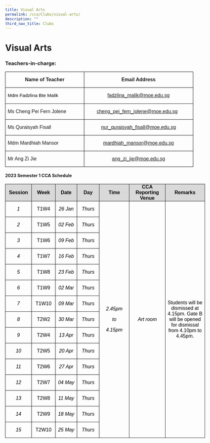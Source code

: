 ```yaml
---
title: Visual Arts
permalink: /cca/Clubs/visual-arts/
description: ""
third_nav_title: Clubs
---
```

# **Visual Arts**

### Teachers-in-charge:
        
<table style="width:456.7pt;border-collapse:collapse;border:none;mso-border-alt:solid windowtext .5pt;
 mso-yfti-tbllook:1184;mso-padding-alt:0in 5.4pt 0in 5.4pt;mso-border-insideh:
 .5pt solid windowtext;mso-border-insidev:.5pt solid windowtext" width="0" cellpadding="0" cellspacing="0" border="1" class="MsoNormalTable"><tbody><tr style="mso-yfti-irow:0;mso-yfti-firstrow:yes;height:25.6pt"><td style="width:195.7pt;border:solid windowtext 1.0pt;
  mso-border-alt:solid windowtext .5pt;padding:0in 5.4pt 0in 5.4pt;height:25.6pt" valign="top" width="261"><p style="text-align:center;line-height:115%" align="center" class="MsoNormal"><b><span style="font-family:&quot;Arial&quot;,sans-serif;mso-ansi-language:EN-SG" lang="EN-SG">Name of Teacher</span></b></p></td><td style="width:261.0pt;border:solid windowtext 1.0pt;
  border-left:none;mso-border-left-alt:solid windowtext .5pt;mso-border-alt:
  solid windowtext .5pt;padding:0in 5.4pt 0in 5.4pt;height:25.6pt" valign="top" width="348"><p style="text-align:center;line-height:115%" align="center" class="MsoNormal"><b><span style="font-family:&quot;Arial&quot;,sans-serif;mso-ansi-language:EN-SG" lang="EN-SG">Email Address</span></b></p></td></tr><tr style="mso-yfti-irow:1;height:22.2pt"><td style="width:195.7pt;border:solid windowtext 1.0pt;
  border-top:none;mso-border-top-alt:solid windowtext .5pt;mso-border-alt:solid windowtext .5pt;
  padding:0in 5.4pt 0in 5.4pt;height:22.2pt" valign="top" width="261"><p style="line-height:115%" class="MsoNormal"><span style="font-size:11.5pt;line-height:115%;font-family:&quot;Arial&quot;,sans-serif;
  color:black;background:white" lang="EN-GB">Mdm Fadzlina Bte Malik</span><span style="font-family:&quot;Arial&quot;,sans-serif;mso-ansi-language:EN-SG" lang="EN-SG"></span></p></td><td style="width:261.0pt;border-top:none;border-left:
  none;border-bottom:solid windowtext 1.0pt;border-right:solid windowtext 1.0pt;
  mso-border-top-alt:solid windowtext .5pt;mso-border-left-alt:solid windowtext .5pt;
  mso-border-alt:solid windowtext .5pt;padding:0in 5.4pt 0in 5.4pt;height:22.2pt" valign="top" width="348"><p style="text-align:center;line-height:115%" align="center" class="MsoNormal"><span style="font-family:&quot;Arial&quot;,sans-serif;mso-ansi-language:EN-SG" lang="EN-SG"><a href="mailto:fadzlina_malik@moe.edu.sg">fadzlina_malik@moe.edu.sg</a></span></p></td></tr><tr style="mso-yfti-irow:2;height:23.1pt"><td style="width:195.7pt;border:solid windowtext 1.0pt;
  border-top:none;mso-border-top-alt:solid windowtext .5pt;mso-border-alt:solid windowtext .5pt;
  padding:0in 5.4pt 0in 5.4pt;height:23.1pt" valign="top" width="261"><p class="MsoNormal"><span style="font-family:&quot;Arial&quot;,sans-serif" lang="EN-GB">Ms Cheng Pei Fern Jolene</span><span style="font-family:&quot;Arial&quot;,sans-serif;
  mso-ansi-language:EN-SG" lang="EN-SG"></span></p></td><td style="width:261.0pt;border-top:none;border-left:
  none;border-bottom:solid windowtext 1.0pt;border-right:solid windowtext 1.0pt;
  mso-border-top-alt:solid windowtext .5pt;mso-border-left-alt:solid windowtext .5pt;
  mso-border-alt:solid windowtext .5pt;padding:0in 5.4pt 0in 5.4pt;height:23.1pt" valign="top" width="348"><p style="text-align:center" align="center" class="MsoNormal"><span lang="EN-GB"><a href="mailto:cheng_pei_fern_jolene@moe.edu.sg"><span style="font-family:&quot;Arial&quot;,sans-serif">cheng_pei_fern_jolene@moe.edu.sg</span></a></span><span class="MsoHyperlink"><span style="font-family:&quot;Arial&quot;,sans-serif" lang="EN-GB"> <span style="mso-spacerun:yes">&nbsp;</span></span></span><span style="font-family:&quot;Arial&quot;,sans-serif" lang="EN-GB"></span></p></td></tr><tr style="mso-yfti-irow:3;height:23.1pt"><td style="width:195.7pt;border:solid windowtext 1.0pt;
  border-top:none;mso-border-top-alt:solid windowtext .5pt;mso-border-alt:solid windowtext .5pt;
  padding:0in 5.4pt 0in 5.4pt;height:23.1pt" valign="top" width="261"><p class="MsoNormal"><span style="font-family:&quot;Arial&quot;,sans-serif" lang="EN-GB">Ms Quraisyah Fisall</span><span style="font-family:&quot;Arial&quot;,sans-serif;
  mso-ansi-language:EN-SG" lang="EN-SG"></span></p></td><td style="width:261.0pt;border-top:none;border-left:
  none;border-bottom:solid windowtext 1.0pt;border-right:solid windowtext 1.0pt;
  mso-border-top-alt:solid windowtext .5pt;mso-border-left-alt:solid windowtext .5pt;
  mso-border-alt:solid windowtext .5pt;padding:0in 5.4pt 0in 5.4pt;height:23.1pt" valign="top" width="348"><p style="text-align:center" align="center" class="MsoNormal"><span lang="EN-GB"><a href="mailto:nur_quraisyah_fisall@moe.edu.sg"><span style="font-family:&quot;Arial&quot;,sans-serif">nur_quraisyah_fisall@moe.edu.sg</span></a></span><span style="font-family:&quot;Arial&quot;,sans-serif" lang="EN-GB"></span></p></td></tr><tr style="mso-yfti-irow:4;height:23.1pt"><td style="width:195.7pt;border:solid windowtext 1.0pt;
  border-top:none;mso-border-top-alt:solid windowtext .5pt;mso-border-alt:solid windowtext .5pt;
  padding:0in 5.4pt 0in 5.4pt;height:23.1pt" valign="top" width="261"><p class="MsoNormal"><span style="font-family:&quot;Arial&quot;,sans-serif" lang="EN-GB">Mdm Mardhiah Mansor</span></p></td><td style="width:261.0pt;border-top:none;border-left:
  none;border-bottom:solid windowtext 1.0pt;border-right:solid windowtext 1.0pt;
  mso-border-top-alt:solid windowtext .5pt;mso-border-left-alt:solid windowtext .5pt;
  mso-border-alt:solid windowtext .5pt;padding:0in 5.4pt 0in 5.4pt;height:23.1pt" valign="top" width="348"><p style="text-align:center" align="center" class="MsoNormal"><span style="font-family:&quot;Arial&quot;,sans-serif;mso-ansi-language:EN-SG" lang="EN-SG"><a href="mailto:mardhiah_mansor@moe.edu.sg">mardhiah_mansor@moe.edu.sg</a></span></p></td></tr><tr style="mso-yfti-irow:5;mso-yfti-lastrow:yes;height:22.2pt"><td style="width:195.7pt;border:solid windowtext 1.0pt;
  border-top:none;mso-border-top-alt:solid windowtext .5pt;mso-border-alt:solid windowtext .5pt;
  padding:0in 5.4pt 0in 5.4pt;height:22.2pt" valign="top" width="261"><p class="MsoNormal"><span style="font-family:&quot;Arial&quot;,sans-serif;
  mso-ansi-language:EN-SG" lang="EN-SG">Mr Ang Zi Jie</span></p></td><td style="width:261.0pt;border-top:none;border-left:
  none;border-bottom:solid windowtext 1.0pt;border-right:solid windowtext 1.0pt;
  mso-border-top-alt:solid windowtext .5pt;mso-border-left-alt:solid windowtext .5pt;
  mso-border-alt:solid windowtext .5pt;padding:0in 5.4pt 0in 5.4pt;height:22.2pt" valign="top" width="348"><p style="text-align:center" align="center" class="MsoNormal"><span style="font-family:&quot;Arial&quot;,sans-serif;mso-ansi-language:EN-SG" lang="EN-SG"><a href="mailto:ang_zi_jie@moe.edu.sg">ang_zi_jie@moe.edu.sg</a></span></p></td></tr></tbody></table>       


       
#### **2023 Semester 1 CCA Schedule**
        
<table style="width:484.9pt;border-collapse:collapse;border:none;mso-border-alt:solid windowtext .5pt;
 mso-yfti-tbllook:1184;mso-padding-alt:0in 5.4pt 0in 5.4pt;mso-border-insideh:
 .5pt solid windowtext;mso-border-insidev:.5pt solid windowtext" width="0" cellpadding="0" cellspacing="0" border="1" class="MsoNormalTable"><tbody><tr style="mso-yfti-irow:0;mso-yfti-firstrow:yes;height:34.6pt"><td style="width:56.85pt;border:solid windowtext 1.0pt;mso-border-alt:
  solid windowtext .5pt;background:#D9D9D9;padding:0in 5.4pt 0in 5.4pt;
  height:34.6pt" width="76"><p style="margin:0in;margin-bottom:.0001pt;text-align:center" align="center"><b><span style="font-family:&quot;Arial&quot;,sans-serif;color:black;mso-ansi-language:EN-US;
  mso-fareast-language:EN-US">Session</span></b></p></td><td style="width:51.6pt;border:solid windowtext 1.0pt;border-left:
  none;mso-border-left-alt:solid windowtext .5pt;mso-border-alt:solid windowtext .5pt;
  background:#D9D9D9;padding:0in 5.4pt 0in 5.4pt;height:34.6pt" width="69"><p style="margin:0in;margin-bottom:.0001pt;text-align:center" align="center"><b><span style="font-family:&quot;Arial&quot;,sans-serif;color:black;mso-ansi-language:EN-US;
  mso-fareast-language:EN-US">Week</span></b></p></td><td style="width:51.6pt;border:solid windowtext 1.0pt;border-left:
  none;mso-border-left-alt:solid windowtext .5pt;mso-border-alt:solid windowtext .5pt;
  background:#D9D9D9;padding:0in 5.4pt 0in 5.4pt;height:34.6pt" width="69"><p style="margin:0in;margin-bottom:.0001pt;text-align:center" align="center"><b><span style="font-family:&quot;Arial&quot;,sans-serif;color:black;mso-ansi-language:EN-US;
  mso-fareast-language:EN-US">Date</span></b></p></td><td style="width:51.55pt;border:solid windowtext 1.0pt;border-left:
  none;mso-border-left-alt:solid windowtext .5pt;mso-border-alt:solid windowtext .5pt;
  background:#D9D9D9;padding:0in 5.4pt 0in 5.4pt;height:34.6pt" width="69"><p style="margin:0in;margin-bottom:.0001pt;text-align:center" align="center"><b><span style="font-family:&quot;Arial&quot;,sans-serif;color:black;mso-ansi-language:EN-US;
  mso-fareast-language:EN-US">Day</span></b></p></td><td style="width:76.7pt;border:solid windowtext 1.0pt;border-left:
  none;mso-border-left-alt:solid windowtext .5pt;mso-border-alt:solid windowtext .5pt;
  background:#D9D9D9;padding:0in 5.4pt 0in 5.4pt;height:34.6pt" width="102"><p style="margin:0in;margin-bottom:.0001pt;text-align:center" align="center"><b><span style="font-family:&quot;Arial&quot;,sans-serif;color:black;mso-ansi-language:EN-US;
  mso-fareast-language:EN-US">Time</span></b></p></td><td style="width:90.2pt;border:solid windowtext 1.0pt;border-left:
  none;mso-border-left-alt:solid windowtext .5pt;mso-border-alt:solid windowtext .5pt;
  background:#D9D9D9;padding:0in 5.4pt 0in 5.4pt;height:34.6pt" width="120"><p style="margin:0in;margin-bottom:.0001pt;text-align:center" align="center"><b><span style="font-family:&quot;Arial&quot;,sans-serif;color:black;mso-ansi-language:EN-US;
  mso-fareast-language:EN-US">CCA Reporting Venue</span></b></p></td><td style="width:106.4pt;border:solid windowtext 1.0pt;border-left:
  none;mso-border-left-alt:solid windowtext .5pt;mso-border-alt:solid windowtext .5pt;
  background:#D9D9D9;padding:0in 5.4pt 0in 5.4pt;height:34.6pt" width="142"><p style="margin:0in;margin-bottom:.0001pt;text-align:center" align="center"><b><span style="font-family:&quot;Arial&quot;,sans-serif;color:black;mso-ansi-language:EN-US;
  mso-fareast-language:EN-US">Remarks</span></b></p></td></tr><tr style="mso-yfti-irow:1;height:19.85pt;mso-height-rule:exactly"><td style="width:56.85pt;border:solid windowtext 1.0pt;border-top:
  none;mso-border-top-alt:solid windowtext .5pt;mso-border-alt:solid windowtext .5pt;
  padding:0in 5.4pt 0in 5.4pt;height:19.85pt;mso-height-rule:exactly" width="76"><p style="text-align:center" align="center" class="MsoNormal"><i><span style="font-family:&quot;Arial&quot;,sans-serif;color:black" lang="EN-GB">1</span></i></p></td><td style="width:51.6pt;border-top:none;border-left:none;border-bottom:
  solid windowtext 1.0pt;border-right:solid windowtext 1.0pt;mso-border-top-alt:
  solid windowtext .5pt;mso-border-left-alt:solid windowtext .5pt;mso-border-alt:
  solid windowtext .5pt;padding:0in 5.4pt 0in 5.4pt;height:19.85pt;mso-height-rule:
  exactly" width="69"><p style="text-align:center" align="center" class="MsoNormal"><span style="font-family:&quot;Arial&quot;,sans-serif;color:black" lang="EN-GB">T1W4</span></p></td><td style="width:51.6pt;border-top:none;border-left:none;border-bottom:
  solid windowtext 1.0pt;border-right:solid windowtext 1.0pt;mso-border-top-alt:
  solid windowtext .5pt;mso-border-left-alt:solid windowtext .5pt;mso-border-alt:
  solid windowtext .5pt;padding:0in 5.4pt 0in 5.4pt;height:19.85pt;mso-height-rule:
  exactly" width="69"><p style="text-align:center" align="center" class="MsoNormal"><i><span style="font-family:&quot;Arial&quot;,sans-serif;color:black" lang="EN-GB">26 Jan</span></i></p></td><td style="width:51.55pt;border-top:none;border-left:none;
  border-bottom:solid windowtext 1.0pt;border-right:solid windowtext 1.0pt;
  mso-border-top-alt:solid windowtext .5pt;mso-border-left-alt:solid windowtext .5pt;
  mso-border-alt:solid windowtext .5pt;padding:0in 5.4pt 0in 5.4pt;height:19.85pt;
  mso-height-rule:exactly" width="69"><p style="text-align:center" align="center" class="MsoNormal"><i><span style="font-family:&quot;Arial&quot;,sans-serif;color:black" lang="EN-GB">Thurs</span></i></p></td><td style="width:76.7pt;border-top:none;border-left:
  none;border-bottom:solid windowtext 1.0pt;border-right:solid windowtext 1.0pt;
  mso-border-top-alt:solid windowtext .5pt;mso-border-left-alt:solid windowtext .5pt;
  mso-border-alt:solid windowtext .5pt;padding:0in 5.4pt 0in 5.4pt;height:19.85pt;
  mso-height-rule:exactly" rowspan="15" width="102"><p style="text-align:center" align="center"><i><span style="font-family:&quot;Arial&quot;,sans-serif;
  color:black;mso-ansi-language:EN-US;mso-fareast-language:EN-US">2.45pm</span></i></p><p style="text-align:center" align="center"><i><span style="font-family:&quot;Arial&quot;,sans-serif;
  color:black;mso-ansi-language:EN-US;mso-fareast-language:EN-US">to</span></i></p><p style="text-align:center" align="center"><i><span style="font-family:&quot;Arial&quot;,sans-serif;
  color:black;mso-ansi-language:EN-US;mso-fareast-language:EN-US">4.15pm</span></i></p></td><td style="width:90.2pt;border-top:none;border-left:
  none;border-bottom:solid windowtext 1.0pt;border-right:solid windowtext 1.0pt;
  mso-border-top-alt:solid windowtext .5pt;mso-border-left-alt:solid windowtext .5pt;
  mso-border-alt:solid windowtext .5pt;padding:0in 5.4pt 0in 5.4pt;height:19.85pt;
  mso-height-rule:exactly" rowspan="15" width="120"><p style="text-align:center" align="center"><i><span style="font-family:&quot;Arial&quot;,sans-serif;
  color:black;mso-ansi-language:EN-US;mso-fareast-language:EN-US">Art room</span></i></p></td><td style="width:106.4pt;border-top:none;border-left:
  none;border-bottom:solid windowtext 1.0pt;border-right:solid windowtext 1.0pt;
  mso-border-top-alt:solid windowtext .5pt;mso-border-left-alt:solid windowtext .5pt;
  mso-border-alt:solid windowtext .5pt;padding:0in 5.4pt 0in 5.4pt;height:19.85pt;
  mso-height-rule:exactly" rowspan="15" width="142"><p style="text-align:center" align="center"><span style="font-family:&quot;Arial&quot;,sans-serif;
  color:black;mso-ansi-language:EN-US;mso-fareast-language:EN-US">Students will be dismissed at 4.15pm. Gate B will be opened for dismissal from 4.10pm to 4.45pm.</span></p></td></tr><tr style="mso-yfti-irow:2;height:19.85pt;mso-height-rule:exactly"><td style="width:56.85pt;border:solid windowtext 1.0pt;border-top:
  none;mso-border-top-alt:solid windowtext .5pt;mso-border-alt:solid windowtext .5pt;
  padding:0in 5.4pt 0in 5.4pt;height:19.85pt;mso-height-rule:exactly" width="76"><p style="text-align:center" align="center" class="MsoNormal"><i><span style="font-family:&quot;Arial&quot;,sans-serif;color:black" lang="EN-GB">2</span></i></p></td><td style="width:51.6pt;border-top:none;border-left:none;border-bottom:
  solid windowtext 1.0pt;border-right:solid windowtext 1.0pt;mso-border-top-alt:
  solid windowtext .5pt;mso-border-left-alt:solid windowtext .5pt;mso-border-alt:
  solid windowtext .5pt;padding:0in 5.4pt 0in 5.4pt;height:19.85pt;mso-height-rule:
  exactly" width="69"><p style="text-align:center" align="center" class="MsoNormal"><span style="font-family:&quot;Arial&quot;,sans-serif;color:black" lang="EN-GB">T1W5</span></p></td><td style="width:51.6pt;border-top:none;border-left:none;border-bottom:
  solid windowtext 1.0pt;border-right:solid windowtext 1.0pt;mso-border-top-alt:
  solid windowtext .5pt;mso-border-left-alt:solid windowtext .5pt;mso-border-alt:
  solid windowtext .5pt;padding:0in 5.4pt 0in 5.4pt;height:19.85pt;mso-height-rule:
  exactly" width="69"><p style="text-align:center" align="center" class="MsoNormal"><i><span style="font-family:&quot;Arial&quot;,sans-serif;color:black" lang="EN-GB">02 Feb</span></i></p></td><td style="width:51.55pt;border-top:none;border-left:none;
  border-bottom:solid windowtext 1.0pt;border-right:solid windowtext 1.0pt;
  mso-border-top-alt:solid windowtext .5pt;mso-border-left-alt:solid windowtext .5pt;
  mso-border-alt:solid windowtext .5pt;padding:0in 5.4pt 0in 5.4pt;height:19.85pt;
  mso-height-rule:exactly" width="69"><p style="text-align:center" align="center" class="MsoNormal"><i><span style="font-family:&quot;Arial&quot;,sans-serif;color:black" lang="EN-GB">Thurs</span></i></p></td></tr><tr style="mso-yfti-irow:3;height:19.85pt;mso-height-rule:exactly"><td style="width:56.85pt;border:solid windowtext 1.0pt;border-top:
  none;mso-border-top-alt:solid windowtext .5pt;mso-border-alt:solid windowtext .5pt;
  padding:0in 5.4pt 0in 5.4pt;height:19.85pt;mso-height-rule:exactly" width="76"><p style="text-align:center" align="center" class="MsoNormal"><i><span style="font-family:&quot;Arial&quot;,sans-serif;color:black" lang="EN-GB">3</span></i></p></td><td style="width:51.6pt;border-top:none;border-left:none;border-bottom:
  solid windowtext 1.0pt;border-right:solid windowtext 1.0pt;mso-border-top-alt:
  solid windowtext .5pt;mso-border-left-alt:solid windowtext .5pt;mso-border-alt:
  solid windowtext .5pt;padding:0in 5.4pt 0in 5.4pt;height:19.85pt;mso-height-rule:
  exactly" width="69"><p style="text-align:center" align="center" class="MsoNormal"><span style="font-family:&quot;Arial&quot;,sans-serif;color:black" lang="EN-GB">T1W6</span></p></td><td style="width:51.6pt;border-top:none;border-left:none;border-bottom:
  solid windowtext 1.0pt;border-right:solid windowtext 1.0pt;mso-border-top-alt:
  solid windowtext .5pt;mso-border-left-alt:solid windowtext .5pt;mso-border-alt:
  solid windowtext .5pt;padding:0in 5.4pt 0in 5.4pt;height:19.85pt;mso-height-rule:
  exactly" width="69"><p style="text-align:center" align="center" class="MsoNormal"><i><span style="font-family:&quot;Arial&quot;,sans-serif;color:black" lang="EN-GB">09 Feb</span></i></p></td><td style="width:51.55pt;border-top:none;border-left:none;
  border-bottom:solid windowtext 1.0pt;border-right:solid windowtext 1.0pt;
  mso-border-top-alt:solid windowtext .5pt;mso-border-left-alt:solid windowtext .5pt;
  mso-border-alt:solid windowtext .5pt;padding:0in 5.4pt 0in 5.4pt;height:19.85pt;
  mso-height-rule:exactly" width="69"><p style="text-align:center" align="center" class="MsoNormal"><i><span style="font-family:&quot;Arial&quot;,sans-serif;color:black" lang="EN-GB">Thurs</span></i></p></td></tr><tr style="mso-yfti-irow:4;height:19.85pt;mso-height-rule:exactly"><td style="width:56.85pt;border:solid windowtext 1.0pt;border-top:
  none;mso-border-top-alt:solid windowtext .5pt;mso-border-alt:solid windowtext .5pt;
  padding:0in 5.4pt 0in 5.4pt;height:19.85pt;mso-height-rule:exactly" width="76"><p style="text-align:center" align="center" class="MsoNormal"><i><span style="font-family:&quot;Arial&quot;,sans-serif;color:black" lang="EN-GB">4</span></i></p></td><td style="width:51.6pt;border-top:none;border-left:none;border-bottom:
  solid windowtext 1.0pt;border-right:solid windowtext 1.0pt;mso-border-top-alt:
  solid windowtext .5pt;mso-border-left-alt:solid windowtext .5pt;mso-border-alt:
  solid windowtext .5pt;padding:0in 5.4pt 0in 5.4pt;height:19.85pt;mso-height-rule:
  exactly" width="69"><p style="text-align:center" align="center" class="MsoNormal"><span style="font-family:&quot;Arial&quot;,sans-serif;color:black" lang="EN-GB">T1W7</span></p></td><td style="width:51.6pt;border-top:none;border-left:none;border-bottom:
  solid windowtext 1.0pt;border-right:solid windowtext 1.0pt;mso-border-top-alt:
  solid windowtext .5pt;mso-border-left-alt:solid windowtext .5pt;mso-border-alt:
  solid windowtext .5pt;padding:0in 5.4pt 0in 5.4pt;height:19.85pt;mso-height-rule:
  exactly" width="69"><p style="text-align:center" align="center" class="MsoNormal"><i><span style="font-family:&quot;Arial&quot;,sans-serif;color:black" lang="EN-GB">16 Feb</span></i></p></td><td style="width:51.55pt;border-top:none;border-left:none;
  border-bottom:solid windowtext 1.0pt;border-right:solid windowtext 1.0pt;
  mso-border-top-alt:solid windowtext .5pt;mso-border-left-alt:solid windowtext .5pt;
  mso-border-alt:solid windowtext .5pt;padding:0in 5.4pt 0in 5.4pt;height:19.85pt;
  mso-height-rule:exactly" width="69"><p style="text-align:center" align="center" class="MsoNormal"><i><span style="font-family:&quot;Arial&quot;,sans-serif;color:black" lang="EN-GB">Thurs</span></i></p></td></tr><tr style="mso-yfti-irow:5;height:19.85pt;mso-height-rule:exactly"><td style="width:56.85pt;border:solid windowtext 1.0pt;border-top:
  none;mso-border-top-alt:solid windowtext .5pt;mso-border-alt:solid windowtext .5pt;
  padding:0in 5.4pt 0in 5.4pt;height:19.85pt;mso-height-rule:exactly" width="76"><p style="text-align:center" align="center" class="MsoNormal"><i><span style="font-family:&quot;Arial&quot;,sans-serif;color:black" lang="EN-GB">5</span></i></p></td><td style="width:51.6pt;border-top:none;border-left:none;border-bottom:
  solid windowtext 1.0pt;border-right:solid windowtext 1.0pt;mso-border-top-alt:
  solid windowtext .5pt;mso-border-left-alt:solid windowtext .5pt;mso-border-alt:
  solid windowtext .5pt;padding:0in 5.4pt 0in 5.4pt;height:19.85pt;mso-height-rule:
  exactly" width="69"><p style="text-align:center" align="center" class="MsoNormal"><span style="font-family:&quot;Arial&quot;,sans-serif;color:black" lang="EN-GB">T1W8</span></p></td><td style="width:51.6pt;border-top:none;border-left:none;border-bottom:
  solid windowtext 1.0pt;border-right:solid windowtext 1.0pt;mso-border-top-alt:
  solid windowtext .5pt;mso-border-left-alt:solid windowtext .5pt;mso-border-alt:
  solid windowtext .5pt;padding:0in 5.4pt 0in 5.4pt;height:19.85pt;mso-height-rule:
  exactly" width="69"><p style="text-align:center" align="center" class="MsoNormal"><i><span style="font-family:&quot;Arial&quot;,sans-serif;color:black" lang="EN-GB">23 Feb</span></i></p></td><td style="width:51.55pt;border-top:none;border-left:none;
  border-bottom:solid windowtext 1.0pt;border-right:solid windowtext 1.0pt;
  mso-border-top-alt:solid windowtext .5pt;mso-border-left-alt:solid windowtext .5pt;
  mso-border-alt:solid windowtext .5pt;padding:0in 5.4pt 0in 5.4pt;height:19.85pt;
  mso-height-rule:exactly" width="69"><p style="text-align:center" align="center" class="MsoNormal"><i><span style="font-family:&quot;Arial&quot;,sans-serif;color:black" lang="EN-GB">Thurs</span></i></p></td></tr><tr style="mso-yfti-irow:6;height:19.85pt;mso-height-rule:exactly"><td style="width:56.85pt;border:solid windowtext 1.0pt;border-top:
  none;mso-border-top-alt:solid windowtext .5pt;mso-border-alt:solid windowtext .5pt;
  padding:0in 5.4pt 0in 5.4pt;height:19.85pt;mso-height-rule:exactly" width="76"><p style="text-align:center" align="center" class="MsoNormal"><i><span style="font-family:&quot;Arial&quot;,sans-serif;color:black" lang="EN-GB">6</span></i></p></td><td style="width:51.6pt;border-top:none;border-left:none;border-bottom:
  solid windowtext 1.0pt;border-right:solid windowtext 1.0pt;mso-border-top-alt:
  solid windowtext .5pt;mso-border-left-alt:solid windowtext .5pt;mso-border-alt:
  solid windowtext .5pt;padding:0in 5.4pt 0in 5.4pt;height:19.85pt;mso-height-rule:
  exactly" width="69"><p style="text-align:center" align="center" class="MsoNormal"><span style="font-family:&quot;Arial&quot;,sans-serif;color:black" lang="EN-GB">T1W9</span></p></td><td style="width:51.6pt;border-top:none;border-left:none;border-bottom:
  solid windowtext 1.0pt;border-right:solid windowtext 1.0pt;mso-border-top-alt:
  solid windowtext .5pt;mso-border-left-alt:solid windowtext .5pt;mso-border-alt:
  solid windowtext .5pt;padding:0in 5.4pt 0in 5.4pt;height:19.85pt;mso-height-rule:
  exactly" width="69"><p style="text-align:center" align="center" class="MsoNormal"><i><span style="font-family:&quot;Arial&quot;,sans-serif;color:black" lang="EN-GB">02 Mar</span></i></p></td><td style="width:51.55pt;border-top:none;border-left:none;
  border-bottom:solid windowtext 1.0pt;border-right:solid windowtext 1.0pt;
  mso-border-top-alt:solid windowtext .5pt;mso-border-left-alt:solid windowtext .5pt;
  mso-border-alt:solid windowtext .5pt;padding:0in 5.4pt 0in 5.4pt;height:19.85pt;
  mso-height-rule:exactly" width="69"><p style="text-align:center" align="center" class="MsoNormal"><i><span style="font-family:&quot;Arial&quot;,sans-serif;color:black" lang="EN-GB">Thurs</span></i></p></td></tr><tr style="mso-yfti-irow:7;height:19.85pt;mso-height-rule:exactly"><td style="width:56.85pt;border:solid windowtext 1.0pt;border-top:
  none;mso-border-top-alt:solid windowtext .5pt;mso-border-alt:solid windowtext .5pt;
  padding:0in 5.4pt 0in 5.4pt;height:19.85pt;mso-height-rule:exactly" width="76"><p style="text-align:center" align="center" class="MsoNormal"><i><span style="font-family:&quot;Arial&quot;,sans-serif;color:black" lang="EN-GB">7</span></i></p></td><td style="width:51.6pt;border-top:none;border-left:none;border-bottom:
  solid windowtext 1.0pt;border-right:solid windowtext 1.0pt;mso-border-top-alt:
  solid windowtext .5pt;mso-border-left-alt:solid windowtext .5pt;mso-border-alt:
  solid windowtext .5pt;padding:0in 5.4pt 0in 5.4pt;height:19.85pt;mso-height-rule:
  exactly" width="69"><p style="text-align:center" align="center" class="MsoNormal"><span style="font-family:&quot;Arial&quot;,sans-serif;color:black" lang="EN-GB">T1W10</span></p></td><td style="width:51.6pt;border-top:none;border-left:none;border-bottom:
  solid windowtext 1.0pt;border-right:solid windowtext 1.0pt;mso-border-top-alt:
  solid windowtext .5pt;mso-border-left-alt:solid windowtext .5pt;mso-border-alt:
  solid windowtext .5pt;padding:0in 5.4pt 0in 5.4pt;height:19.85pt;mso-height-rule:
  exactly" width="69"><p style="text-align:center" align="center" class="MsoNormal"><i><span style="font-family:&quot;Arial&quot;,sans-serif;color:black" lang="EN-GB">09 Mar</span></i></p></td><td style="width:51.55pt;border-top:none;border-left:none;
  border-bottom:solid windowtext 1.0pt;border-right:solid windowtext 1.0pt;
  mso-border-top-alt:solid windowtext .5pt;mso-border-left-alt:solid windowtext .5pt;
  mso-border-alt:solid windowtext .5pt;padding:0in 5.4pt 0in 5.4pt;height:19.85pt;
  mso-height-rule:exactly" width="69"><p style="text-align:center" align="center" class="MsoNormal"><i><span style="font-family:&quot;Arial&quot;,sans-serif;color:black" lang="EN-GB">Thurs</span></i></p></td></tr><tr style="mso-yfti-irow:8;height:19.85pt;mso-height-rule:exactly"><td style="width:56.85pt;border:solid windowtext 1.0pt;border-top:
  none;mso-border-top-alt:solid windowtext .5pt;mso-border-alt:solid windowtext .5pt;
  padding:0in 5.4pt 0in 5.4pt;height:19.85pt;mso-height-rule:exactly" width="76"><p style="text-align:center" align="center" class="MsoNormal"><i><span style="font-family:&quot;Arial&quot;,sans-serif;color:black" lang="EN-GB">8</span></i></p></td><td style="width:51.6pt;border-top:none;border-left:none;border-bottom:
  solid windowtext 1.0pt;border-right:solid windowtext 1.0pt;mso-border-top-alt:
  solid windowtext .5pt;mso-border-left-alt:solid windowtext .5pt;mso-border-alt:
  solid windowtext .5pt;padding:0in 5.4pt 0in 5.4pt;height:19.85pt;mso-height-rule:
  exactly" width="69"><p style="text-align:center" align="center" class="MsoNormal"><span style="font-family:&quot;Arial&quot;,sans-serif;color:black" lang="EN-GB">T2W2</span></p></td><td style="width:51.6pt;border-top:none;border-left:none;border-bottom:
  solid windowtext 1.0pt;border-right:solid windowtext 1.0pt;mso-border-top-alt:
  solid windowtext .5pt;mso-border-left-alt:solid windowtext .5pt;mso-border-alt:
  solid windowtext .5pt;padding:0in 5.4pt 0in 5.4pt;height:19.85pt;mso-height-rule:
  exactly" width="69"><p style="text-align:center" align="center" class="MsoNormal"><i><span style="font-family:&quot;Arial&quot;,sans-serif;color:black" lang="EN-GB">30 Mar</span></i></p></td><td style="width:51.55pt;border-top:none;border-left:none;
  border-bottom:solid windowtext 1.0pt;border-right:solid windowtext 1.0pt;
  mso-border-top-alt:solid windowtext .5pt;mso-border-left-alt:solid windowtext .5pt;
  mso-border-alt:solid windowtext .5pt;padding:0in 5.4pt 0in 5.4pt;height:19.85pt;
  mso-height-rule:exactly" width="69"><p style="text-align:center" align="center" class="MsoNormal"><i><span style="font-family:&quot;Arial&quot;,sans-serif;color:black" lang="EN-GB">Thurs</span></i></p></td></tr><tr style="mso-yfti-irow:9;height:19.85pt;mso-height-rule:exactly"><td style="width:56.85pt;border:solid windowtext 1.0pt;border-top:
  none;mso-border-top-alt:solid windowtext .5pt;mso-border-alt:solid windowtext .5pt;
  padding:0in 5.4pt 0in 5.4pt;height:19.85pt;mso-height-rule:exactly" width="76"><p style="text-align:center" align="center" class="MsoNormal"><i><span style="font-family:&quot;Arial&quot;,sans-serif;color:black" lang="EN-GB">9</span></i></p></td><td style="width:51.6pt;border-top:none;border-left:none;border-bottom:
  solid windowtext 1.0pt;border-right:solid windowtext 1.0pt;mso-border-top-alt:
  solid windowtext .5pt;mso-border-left-alt:solid windowtext .5pt;mso-border-alt:
  solid windowtext .5pt;padding:0in 5.4pt 0in 5.4pt;height:19.85pt;mso-height-rule:
  exactly" width="69"><p style="text-align:center" align="center" class="MsoNormal"><span style="font-family:&quot;Arial&quot;,sans-serif;color:black" lang="EN-GB">T2W4</span></p></td><td style="width:51.6pt;border-top:none;border-left:none;border-bottom:
  solid windowtext 1.0pt;border-right:solid windowtext 1.0pt;mso-border-top-alt:
  solid windowtext .5pt;mso-border-left-alt:solid windowtext .5pt;mso-border-alt:
  solid windowtext .5pt;padding:0in 5.4pt 0in 5.4pt;height:19.85pt;mso-height-rule:
  exactly" width="69"><p style="text-align:center" align="center" class="MsoNormal"><i><span style="font-family:&quot;Arial&quot;,sans-serif;color:black" lang="EN-GB">13 Apr</span></i></p></td><td style="width:51.55pt;border-top:none;border-left:none;
  border-bottom:solid windowtext 1.0pt;border-right:solid windowtext 1.0pt;
  mso-border-top-alt:solid windowtext .5pt;mso-border-left-alt:solid windowtext .5pt;
  mso-border-alt:solid windowtext .5pt;padding:0in 5.4pt 0in 5.4pt;height:19.85pt;
  mso-height-rule:exactly" width="69"><p style="text-align:center" align="center" class="MsoNormal"><i><span style="font-family:&quot;Arial&quot;,sans-serif;color:black" lang="EN-GB">Thurs</span></i></p></td></tr><tr style="mso-yfti-irow:10;height:19.85pt;mso-height-rule:exactly"><td style="width:56.85pt;border:solid windowtext 1.0pt;border-top:
  none;mso-border-top-alt:solid windowtext .5pt;mso-border-alt:solid windowtext .5pt;
  padding:0in 5.4pt 0in 5.4pt;height:19.85pt;mso-height-rule:exactly" width="76"><p style="text-align:center" align="center" class="MsoNormal"><i><span style="font-family:&quot;Arial&quot;,sans-serif;color:black" lang="EN-GB">10</span></i></p></td><td style="width:51.6pt;border-top:none;border-left:none;border-bottom:
  solid windowtext 1.0pt;border-right:solid windowtext 1.0pt;mso-border-top-alt:
  solid windowtext .5pt;mso-border-left-alt:solid windowtext .5pt;mso-border-alt:
  solid windowtext .5pt;padding:0in 5.4pt 0in 5.4pt;height:19.85pt;mso-height-rule:
  exactly" width="69"><p style="text-align:center" align="center" class="MsoNormal"><span style="font-family:&quot;Arial&quot;,sans-serif;color:black" lang="EN-GB">T2W5</span></p></td><td style="width:51.6pt;border-top:none;border-left:none;border-bottom:
  solid windowtext 1.0pt;border-right:solid windowtext 1.0pt;mso-border-top-alt:
  solid windowtext .5pt;mso-border-left-alt:solid windowtext .5pt;mso-border-alt:
  solid windowtext .5pt;padding:0in 5.4pt 0in 5.4pt;height:19.85pt;mso-height-rule:
  exactly" width="69"><p style="text-align:center" align="center" class="MsoNormal"><i><span style="font-family:&quot;Arial&quot;,sans-serif;color:black" lang="EN-GB">20 Apr</span></i></p></td><td style="width:51.55pt;border-top:none;border-left:none;
  border-bottom:solid windowtext 1.0pt;border-right:solid windowtext 1.0pt;
  mso-border-top-alt:solid windowtext .5pt;mso-border-left-alt:solid windowtext .5pt;
  mso-border-alt:solid windowtext .5pt;padding:0in 5.4pt 0in 5.4pt;height:19.85pt;
  mso-height-rule:exactly" width="69"><p style="text-align:center" align="center" class="MsoNormal"><i><span style="font-family:&quot;Arial&quot;,sans-serif;color:black" lang="EN-GB">Thurs</span></i></p></td></tr><tr style="mso-yfti-irow:11;height:19.85pt;mso-height-rule:exactly"><td style="width:56.85pt;border:solid windowtext 1.0pt;border-top:
  none;mso-border-top-alt:solid windowtext .5pt;mso-border-alt:solid windowtext .5pt;
  padding:0in 5.4pt 0in 5.4pt;height:19.85pt;mso-height-rule:exactly" width="76"><p style="text-align:center" align="center" class="MsoNormal"><i><span style="font-family:&quot;Arial&quot;,sans-serif;color:black" lang="EN-GB">11</span></i></p></td><td style="width:51.6pt;border-top:none;border-left:none;border-bottom:
  solid windowtext 1.0pt;border-right:solid windowtext 1.0pt;mso-border-top-alt:
  solid windowtext .5pt;mso-border-left-alt:solid windowtext .5pt;mso-border-alt:
  solid windowtext .5pt;padding:0in 5.4pt 0in 5.4pt;height:19.85pt;mso-height-rule:
  exactly" width="69"><p style="text-align:center" align="center" class="MsoNormal"><span style="font-family:&quot;Arial&quot;,sans-serif;color:black" lang="EN-GB">T2W6</span></p></td><td style="width:51.6pt;border-top:none;border-left:none;border-bottom:
  solid windowtext 1.0pt;border-right:solid windowtext 1.0pt;mso-border-top-alt:
  solid windowtext .5pt;mso-border-left-alt:solid windowtext .5pt;mso-border-alt:
  solid windowtext .5pt;padding:0in 5.4pt 0in 5.4pt;height:19.85pt;mso-height-rule:
  exactly" width="69"><p style="text-align:center" align="center" class="MsoNormal"><i><span style="font-family:&quot;Arial&quot;,sans-serif;color:black" lang="EN-GB">27 Apr</span></i></p></td><td style="width:51.55pt;border-top:none;border-left:none;
  border-bottom:solid windowtext 1.0pt;border-right:solid windowtext 1.0pt;
  mso-border-top-alt:solid windowtext .5pt;mso-border-left-alt:solid windowtext .5pt;
  mso-border-alt:solid windowtext .5pt;padding:0in 5.4pt 0in 5.4pt;height:19.85pt;
  mso-height-rule:exactly" width="69"><p style="text-align:center" align="center" class="MsoNormal"><i><span style="font-family:&quot;Arial&quot;,sans-serif;color:black" lang="EN-GB">Thurs</span></i></p></td></tr><tr style="mso-yfti-irow:12;height:19.85pt;mso-height-rule:exactly"><td style="width:56.85pt;border:solid windowtext 1.0pt;border-top:
  none;mso-border-top-alt:solid windowtext .5pt;mso-border-alt:solid windowtext .5pt;
  padding:0in 5.4pt 0in 5.4pt;height:19.85pt;mso-height-rule:exactly" width="76"><p style="text-align:center" align="center" class="MsoNormal"><i><span style="font-family:&quot;Arial&quot;,sans-serif;color:black" lang="EN-GB">12</span></i></p></td><td style="width:51.6pt;border-top:none;border-left:none;border-bottom:
  solid windowtext 1.0pt;border-right:solid windowtext 1.0pt;mso-border-top-alt:
  solid windowtext .5pt;mso-border-left-alt:solid windowtext .5pt;mso-border-alt:
  solid windowtext .5pt;padding:0in 5.4pt 0in 5.4pt;height:19.85pt;mso-height-rule:
  exactly" width="69"><p style="text-align:center" align="center" class="MsoNormal"><span style="font-family:&quot;Arial&quot;,sans-serif;color:black" lang="EN-GB">T2W7</span></p></td><td style="width:51.6pt;border-top:none;border-left:none;border-bottom:
  solid windowtext 1.0pt;border-right:solid windowtext 1.0pt;mso-border-top-alt:
  solid windowtext .5pt;mso-border-left-alt:solid windowtext .5pt;mso-border-alt:
  solid windowtext .5pt;padding:0in 5.4pt 0in 5.4pt;height:19.85pt;mso-height-rule:
  exactly" width="69"><p style="text-align:center" align="center" class="MsoNormal"><i><span style="font-family:&quot;Arial&quot;,sans-serif;color:black" lang="EN-GB">04 May</span></i></p></td><td style="width:51.55pt;border-top:none;border-left:none;
  border-bottom:solid windowtext 1.0pt;border-right:solid windowtext 1.0pt;
  mso-border-top-alt:solid windowtext .5pt;mso-border-left-alt:solid windowtext .5pt;
  mso-border-alt:solid windowtext .5pt;padding:0in 5.4pt 0in 5.4pt;height:19.85pt;
  mso-height-rule:exactly" width="69"><p style="text-align:center" align="center" class="MsoNormal"><i><span style="font-family:&quot;Arial&quot;,sans-serif;color:black" lang="EN-GB">Thurs</span></i></p></td></tr><tr style="mso-yfti-irow:13;height:19.85pt;mso-height-rule:exactly"><td style="width:56.85pt;border:solid windowtext 1.0pt;border-top:
  none;mso-border-top-alt:solid windowtext .5pt;mso-border-alt:solid windowtext .5pt;
  padding:0in 5.4pt 0in 5.4pt;height:19.85pt;mso-height-rule:exactly" width="76"><p style="text-align:center" align="center" class="MsoNormal"><i><span style="font-family:&quot;Arial&quot;,sans-serif;color:black" lang="EN-GB">13</span></i></p></td><td style="width:51.6pt;border-top:none;border-left:none;border-bottom:
  solid windowtext 1.0pt;border-right:solid windowtext 1.0pt;mso-border-top-alt:
  solid windowtext .5pt;mso-border-left-alt:solid windowtext .5pt;mso-border-alt:
  solid windowtext .5pt;padding:0in 5.4pt 0in 5.4pt;height:19.85pt;mso-height-rule:
  exactly" width="69"><p style="text-align:center" align="center" class="MsoNormal"><span style="font-family:&quot;Arial&quot;,sans-serif;color:black" lang="EN-GB">T2W8</span></p></td><td style="width:51.6pt;border-top:none;border-left:none;border-bottom:
  solid windowtext 1.0pt;border-right:solid windowtext 1.0pt;mso-border-top-alt:
  solid windowtext .5pt;mso-border-left-alt:solid windowtext .5pt;mso-border-alt:
  solid windowtext .5pt;padding:0in 5.4pt 0in 5.4pt;height:19.85pt;mso-height-rule:
  exactly" width="69"><p style="text-align:center" align="center" class="MsoNormal"><i><span style="font-family:&quot;Arial&quot;,sans-serif;color:black" lang="EN-GB">11 May</span></i></p></td><td style="width:51.55pt;border-top:none;border-left:none;
  border-bottom:solid windowtext 1.0pt;border-right:solid windowtext 1.0pt;
  mso-border-top-alt:solid windowtext .5pt;mso-border-left-alt:solid windowtext .5pt;
  mso-border-alt:solid windowtext .5pt;padding:0in 5.4pt 0in 5.4pt;height:19.85pt;
  mso-height-rule:exactly" width="69"><p style="text-align:center" align="center" class="MsoNormal"><i><span style="font-family:&quot;Arial&quot;,sans-serif;color:black" lang="EN-GB">Thurs</span></i></p></td></tr><tr style="mso-yfti-irow:14;height:19.85pt;mso-height-rule:exactly"><td style="width:56.85pt;border:solid windowtext 1.0pt;border-top:
  none;mso-border-top-alt:solid windowtext .5pt;mso-border-alt:solid windowtext .5pt;
  padding:0in 5.4pt 0in 5.4pt;height:19.85pt;mso-height-rule:exactly" width="76"><p style="text-align:center" align="center" class="MsoNormal"><i><span style="font-family:&quot;Arial&quot;,sans-serif;color:black" lang="EN-GB">14</span></i></p></td><td style="width:51.6pt;border-top:none;border-left:none;border-bottom:
  solid windowtext 1.0pt;border-right:solid windowtext 1.0pt;mso-border-top-alt:
  solid windowtext .5pt;mso-border-left-alt:solid windowtext .5pt;mso-border-alt:
  solid windowtext .5pt;padding:0in 5.4pt 0in 5.4pt;height:19.85pt;mso-height-rule:
  exactly" width="69"><p style="text-align:center" align="center" class="MsoNormal"><span style="font-family:&quot;Arial&quot;,sans-serif;color:black" lang="EN-GB">T2W9</span></p></td><td style="width:51.6pt;border-top:none;border-left:none;border-bottom:
  solid windowtext 1.0pt;border-right:solid windowtext 1.0pt;mso-border-top-alt:
  solid windowtext .5pt;mso-border-left-alt:solid windowtext .5pt;mso-border-alt:
  solid windowtext .5pt;padding:0in 5.4pt 0in 5.4pt;height:19.85pt;mso-height-rule:
  exactly" width="69"><p style="text-align:center" align="center" class="MsoNormal"><i><span style="font-family:&quot;Arial&quot;,sans-serif;color:black" lang="EN-GB">18 May</span></i></p></td><td style="width:51.55pt;border-top:none;border-left:none;
  border-bottom:solid windowtext 1.0pt;border-right:solid windowtext 1.0pt;
  mso-border-top-alt:solid windowtext .5pt;mso-border-left-alt:solid windowtext .5pt;
  mso-border-alt:solid windowtext .5pt;padding:0in 5.4pt 0in 5.4pt;height:19.85pt;
  mso-height-rule:exactly" width="69"><p style="text-align:center" align="center" class="MsoNormal"><i><span style="font-family:&quot;Arial&quot;,sans-serif;color:black" lang="EN-GB">Thurs</span></i></p></td></tr><tr style="mso-yfti-irow:15;mso-yfti-lastrow:yes;height:19.85pt;mso-height-rule:
  exactly"><td style="width:56.85pt;border:solid windowtext 1.0pt;border-top:
  none;mso-border-top-alt:solid windowtext .5pt;mso-border-alt:solid windowtext .5pt;
  padding:0in 5.4pt 0in 5.4pt;height:19.85pt;mso-height-rule:exactly" width="76"><p style="text-align:center" align="center" class="MsoNormal"><i><span style="font-family:&quot;Arial&quot;,sans-serif;color:black" lang="EN-GB">15</span></i></p></td><td style="width:51.6pt;border-top:none;border-left:none;border-bottom:
  solid windowtext 1.0pt;border-right:solid windowtext 1.0pt;mso-border-top-alt:
  solid windowtext .5pt;mso-border-left-alt:solid windowtext .5pt;mso-border-alt:
  solid windowtext .5pt;padding:0in 5.4pt 0in 5.4pt;height:19.85pt;mso-height-rule:
  exactly" width="69"><p style="text-align:center" align="center" class="MsoNormal"><span style="font-family:&quot;Arial&quot;,sans-serif;color:black" lang="EN-GB">T2W10</span></p></td><td style="width:51.6pt;border-top:none;border-left:none;border-bottom:
  solid windowtext 1.0pt;border-right:solid windowtext 1.0pt;mso-border-top-alt:
  solid windowtext .5pt;mso-border-left-alt:solid windowtext .5pt;mso-border-alt:
  solid windowtext .5pt;padding:0in 5.4pt 0in 5.4pt;height:19.85pt;mso-height-rule:
  exactly" width="69"><p style="text-align:center" align="center" class="MsoNormal"><i><span style="font-family:&quot;Arial&quot;,sans-serif;color:black" lang="EN-GB">25 May</span></i></p></td><td style="width:51.55pt;border-top:none;border-left:none;
  border-bottom:solid windowtext 1.0pt;border-right:solid windowtext 1.0pt;
  mso-border-top-alt:solid windowtext .5pt;mso-border-left-alt:solid windowtext .5pt;
  mso-border-alt:solid windowtext .5pt;padding:0in 5.4pt 0in 5.4pt;height:19.85pt;
  mso-height-rule:exactly" width="69"><p style="text-align:center" align="center" class="MsoNormal"><i><span style="font-family:&quot;Arial&quot;,sans-serif;color:black" lang="EN-GB">Thurs</span></i></p></td></tr></tbody></table>